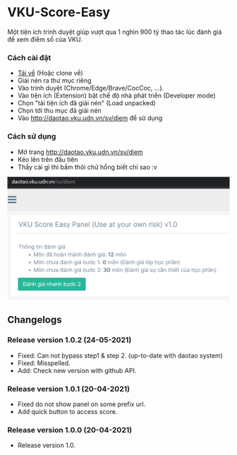 # VKU-Score-Easy
Một tiện ích trình duyệt giúp vượt qua 1 nghìn 900 tỷ thao tác lúc đánh giá để xem điểm số của VKU.
### Cách cài đặt 
- [Tải về](https://github.com/HungThinh0710/VKU-Easy-Score/releases) (Hoặc clone về)
- Giải nén ra thư mục riêng
- Vào trình duyệt (Chrome/Edge/Brave/CocCoc, ...).
- Vào tiện ích (Extension) bật chế độ nhà phát triển (Developer mode)
- Chọn "tải tiện ích đã giải nén" (Load unpacked)
- Chọn tới thu mục đã giải nén
- Vào http://daotao.vku.udn.vn/sv/diem để sử dụng
### Cách sử dụng
- Mở trang http://daotao.vku.udn.vn/sv/diem
- Kéo lên trên đầu tiên
- Thấy cái gì thì bấm thôi chứ hổng biết chỉ sao :v 

![screenshot](https://github.com/HungThinh0710/VKU-Easy-Score/blob/master/caifileanhnay_nanghoncacode_project.png)


## Changelogs

### Release version 1.0.2 (24-05-2021)
- Fixed: Can not bypass step1 & step 2. (up-to-date with daotao system)
- Fixed: Misspelled.
- Add: Check new version with github API.

### Release version 1.0.1 (20-04-2021)
- Fixed do not show panel on some prefix url.
- Add quick button to access score.

### Release version 1.0.0 (20-04-2021)
- Release version 1.0.
